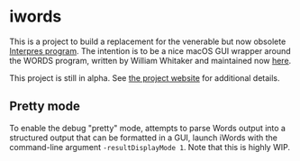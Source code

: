 # iwords
This is a project to build a replacement for the venerable but now obsolete [Interpres program](https://sites.google.com/site/erikandremendoza). The intention is to be a nice macOS GUI wrapper around the WORDS program, written by William Whitaker and maintained now [here](https://mk270.github.io/whitakers-words/).

This project is still in alpha. See [the project website](https://danielweiner.org/iwords) for additional details.

## Pretty mode
To enable the debug "pretty" mode, attempts to parse Words output into a structured output that can be formatted in a GUI, launch iWords with the command-line argument `-resultDisplayMode 1`. Note that this is highly WIP.
